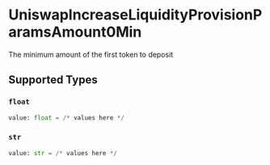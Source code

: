 # UniswapIncreaseLiquidityProvisionParamsAmount0Min

The minimum amount of the first token to deposit


## Supported Types

### `float`

```python
value: float = /* values here */
```

### `str`

```python
value: str = /* values here */
```

